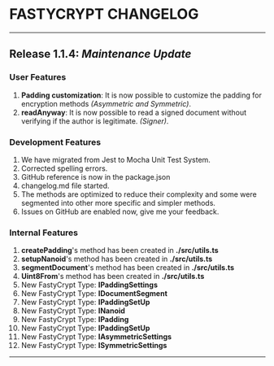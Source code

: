 # FASTYCRYPT CHANGELOG
---
## **Release 1.1.4**:  *Maintenance Update*
### **User Features**
1. **Padding customization**: It is now possible to customize the padding for encryption methods *(Asymmetric and Symmetric)*.
2. **readAnyway**: It is now possible to read a signed document without verifying if the author is legitimate. *(Signer)*.

### **Development Features**
1. We have migrated from Jest to Mocha Unit Test System.
2. Corrected spelling errors.
3. GitHub reference is now in the package.json
4. changelog.md file started.
5. The methods are optimized to reduce their complexity and some were segmented into other more specific and simpler methods.
6. Issues on GitHub are enabled now, give me your feedback.

### **Internal Features**
1. **createPadding**'s method has been created in **./src/utils.ts**
2. **setupNanoid**'s method has been created in **./src/utils.ts**
3. **segmentDocument**'s method has been created in **./src/utils.ts**
4. **Uint8From**'s method has been created in **./src/utils.ts**
5. New FastyCrypt Type: **IPaddingSettings**
6. New FastyCrypt Type: **IDocumentSegment**
7. New FastyCrypt Type: **IPaddingSetUp**
8. New FastyCrypt Type: **INanoid**
9. New FastyCrypt Type: **IPadding**
10. New FastyCrypt Type: **IPaddingSetUp**
11. New FastyCrypt Type: **IAsymmetricSettings**
12. New FastyCrypt Type: **ISymmetricSettings**
 ---
